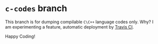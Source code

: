 # ```c-codes``` branch

This branch is for dumping compilable ```C\C++``` language codes only. Why? I am experimenting a feature, automatic deployment by [Travis CI](https://travis-ci.org/).

Happy Coding!

